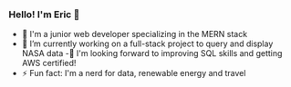 ### Hello! I'm Eric 👋

- :city_sunrise: I'm a junior web developer specializing in the MERN stack
- 🔭 I’m currently working on a full-stack project to query and display NASA data
-:date: I'm looking forward to improving SQL skills and getting AWS certified!
- ⚡ Fun fact: I'm a nerd for data, renewable energy and travel 


<!--
**neffej/neffej** is a ✨ _special_ ✨ repository because its `README.md` (this file) appears on your GitHub profile.

Here are some ideas to get you started:

- 🔭 I’m currently working on ...
- 🌱 I’m currently learning ...
- 👯 I’m looking to collaborate on ...
- 🤔 I’m looking for help with ...
- 💬 Ask me about ...
- 📫 How to reach me: ...
- 😄 Pronouns: ...
- ⚡ Fun fact: ...
-->
